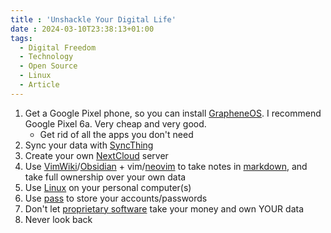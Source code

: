 ```yaml
---
title : 'Unshackle Your Digital Life'
date : 2024-03-10T23:38:13+01:00
tags:
  - Digital Freedom
  - Technology
  - Open Source
  - Linux
  - Article
---
```


1. Get a Google Pixel phone, so you can install [GrapheneOS](https://grapheneos.org/). I recommend Google Pixel 6a. Very cheap and very good.
   - Get rid of all the apps you don't need 
2. Sync your data with [SyncThing](https://syncthing.net/)
3. Create your own [NextCloud](https://landchad.net/nextcloud/) server
4. Use [VimWiki](https://github.com/vimwiki/vimwiki)/[Obsidian](https://obsidian.md/) + vim/[neovim](https://github.com/neovim/neovim) to take notes in [markdown](https://www.markdownguide.org/getting-started/), and take full ownership over your own data
5. Use [Linux](https://en.wikipedia.org/wiki/Linux) on your personal computer(s)
6. Use [pass](https://www.passwordstore.org/) to store your accounts/passwords
7. Don't let [proprietary software](https://en.wikipedia.org/wiki/Proprietary_software) take your money and own YOUR data
8. Never look back
